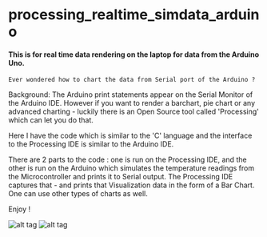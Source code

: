# processing_realtime_simdata_arduino
####  This is for real time data rendering on the laptop for data from the Arduino Uno.


    Ever wondered how to chart the data from Serial port of the Arduino ?

Background: The Arduino print statements appear on the Serial Monitor of the Arduino IDE. However if you want to render a barchart, pie chart or any advanced charting - luckily there is an Open Source tool called 'Processing' which can let you do that.

Here I have the code which is similar to the 'C' language and the interface to the Processing IDE is similar to the Arduino IDE.

There are 2 parts to the code :
one is run on the Processing IDE, and the other is run on the Arduino which simulates the temperature readings from the Microcontroller and prints it to Serial output.
The Processing IDE captures that - and prints that Visualization data in the form of a Bar Chart. One can use other types of charts as well.

Enjoy !

![alt tag](https://cloud.githubusercontent.com/assets/14288989/18814713/3a53dda4-8339-11e6-8e96-6962a77efa15.png)
![alt tag](https://cloud.githubusercontent.com/assets/14288989/18814712/3a50e086-8339-11e6-95f5-38ce0eef11c4.png)


